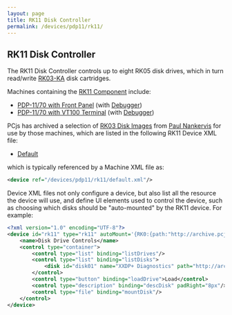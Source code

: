 ```yaml
---
layout: page
title: RK11 Disk Controller
permalink: /devices/pdp11/rk11/
---
```


RK11 Disk Controller
--------------------

The RK11 Disk Controller controls up to eight RK05 disk drives, which in turn read/write [RK03-KA](/disks/dec/rk03/)
disk cartridges.

Machines containing the [RK11 Component](/modules/pdp11/lib/rk11.js) include:

- [PDP-11/70 with Front Panel](/devices/pdp11/machine/1170/panel/) (with [Debugger](/devices/pdp11/machine/1170/panel/debugger/))
- [PDP-11/70 with VT100 Terminal](/devices/pdp11/machine/1170/vt100/) (with [Debugger](/devices/pdp11/machine/1170/vt100/debugger/))

PCjs has archived a selection of [RK03 Disk Images](/disks/dec/rk03/) from [Paul Nankervis](http://skn.noip.me/pdp11/)
for use by those machines, which are listed in the following RK11 Device XML file:

- [Default](/devices/pdp11/rk11/default.xml)

which is typically referenced by a Machine XML file as:

```xml
<device ref="/devices/pdp11/rk11/default.xml"/>
```
		
Device XML files not only configure a device, but also list all the resource the device will use, and define UI elements
used to control the device, such as choosing which disks should be "auto-mounted" by the RK11 device.  For example:

```xml
<?xml version="1.0" encoding="UTF-8"?>
<device id="rk11" type="rk11" autoMount='{RK0:{path:"http://archive.pcjs.org/disks/dec/rk03/RK03-XXDP.json"}}' pos="left" width="35%" padLeft="8px" padBottom="8px">
	<name>Disk Drive Controls</name>
	<control type="container">
		<control type="list" binding="listDrives"/>
		<control type="list" binding="listDisks">
			<disk id="disk01" name="XXDP+ Diagnostics" path="http://archive.pcjs.org/disks/dec/rk03/RK03-XXDP.json"/>
		</control>
		<control type="button" binding="loadDrive">Load</control>
		<control type="description" binding="descDisk" padRight="8px"/>
		<control type="file" binding="mountDisk"/>
	</control>
</device>
```
